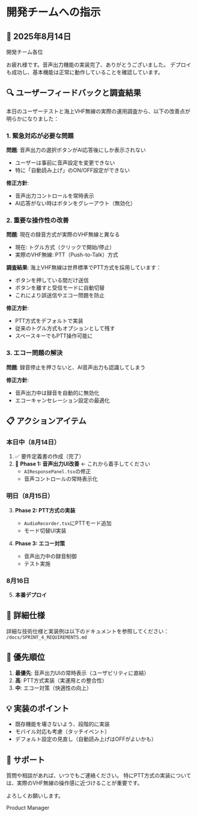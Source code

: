 # 開発チームへの指示

## 📅 2025年8月14日

開発チーム各位

お疲れ様です。音声出力機能の実装完了、ありがとうございました。
デプロイも成功し、基本機能は正常に動作していることを確認しています。

## 🔍 ユーザーフィードバックと調査結果

本日のユーザーテストと海上VHF無線の実際の運用調査から、以下の改善点が明らかになりました：

### 1. **緊急対応が必要な問題**

**問題**: 音声出力の選択ボタンがAI応答後にしか表示されない
- ユーザーは事前に音声設定を変更できない
- 特に「自動読み上げ」のON/OFF設定ができない

**修正方針**: 
- 音声出力コントロールを常時表示
- AI応答がない時はボタンをグレーアウト（無効化）

### 2. **重要な操作性の改善**

**問題**: 現在の録音方式が実際のVHF無線と異なる
- 現在: トグル方式（クリックで開始/停止）
- 実際のVHF無線: PTT（Push-to-Talk）方式

**調査結果**:
海上VHF無線は世界標準でPTT方式を採用しています：
- ボタンを押している間だけ送信
- ボタンを離すと受信モードに自動切替
- これにより誤送信やエコー問題を防止

**修正方針**:
- PTT方式をデフォルトで実装
- 従来のトグル方式もオプションとして残す
- スペースキーでもPTT操作可能に

### 3. **エコー問題の解決**

**問題**: 録音停止を押さないと、AI音声出力も認識してしまう

**修正方針**:
- 音声出力中は録音を自動的に無効化
- エコーキャンセレーション設定の最適化

## 📋 アクションアイテム

### 本日中（8月14日）
1. ✅ 要件定義書の作成（完了）
2. 🚀 **Phase 1: 音声出力UI改善** ← これから着手してください
   - `AIResponsePanel.tsx`の修正
   - 音声コントロールの常時表示化

### 明日（8月15日）
3. **Phase 2: PTT方式の実装**
   - `AudioRecorder.tsx`にPTTモード追加
   - モード切替UI実装
   
4. **Phase 3: エコー対策**
   - 音声出力中の録音制御
   - テスト実施

### 8月16日
5. **本番デプロイ**

## 📝 詳細仕様

詳細な技術仕様と実装例は以下のドキュメントを参照してください：
`/docs/SPRINT_4_REQUIREMENTS.md`

## 🎯 優先順位

1. **最優先**: 音声出力UIの常時表示（ユーザビリティに直結）
2. **高**: PTT方式実装（実運用との整合性）
3. **中**: エコー対策（快適性の向上）

## 💡 実装のポイント

- 既存機能を壊さないよう、段階的に実装
- モバイル対応も考慮（タッチイベント）
- デフォルト設定の見直し（自動読み上げはOFFがよいかも）

## 🤝 サポート

質問や相談があれば、いつでもご連絡ください。
特にPTT方式の実装については、実際のVHF無線の操作感に近づけることが重要です。

よろしくお願いします。

Product Manager